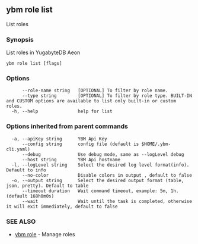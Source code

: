 ## ybm role list

List roles

### Synopsis

List roles in YugabyteDB Aeon

```
ybm role list [flags]
```

### Options

```
      --role-name string   [OPTIONAL] To filter by role name.
      --type string        [OPTIONAL] To filter by role type. BUILT-IN and CUSTOM options are available to list only built-in or custom roles.
  -h, --help               help for list
```

### Options inherited from parent commands

```
  -a, --apiKey string      YBM Api Key
      --config string      config file (default is $HOME/.ybm-cli.yaml)
      --debug              Use debug mode, same as --logLevel debug
      --host string        YBM Api hostname
  -l, --logLevel string    Select the desired log level format(info). Default to info
      --no-color           Disable colors in output , default to false
  -o, --output string      Select the desired output format (table, json, pretty). Default to table
      --timeout duration   Wait command timeout, example: 5m, 1h. (default 168h0m0s)
      --wait               Wait until the task is completed, otherwise it will exit immediately, default to false
```

### SEE ALSO

* [ybm role](ybm_role.md)	 - Manage roles

